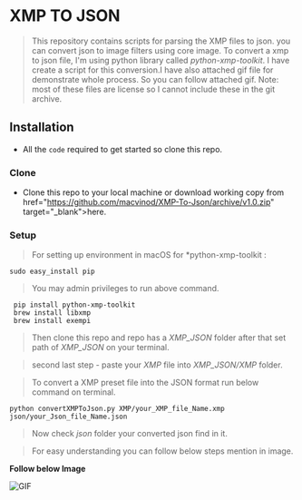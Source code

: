 # XMP TO JSON
> This repository contains scripts for parsing the XMP files to json. you can convert json to image filters using core image.
> To convert a xmp to json file, I'm using python library called *python-xmp-toolkit*. I have create a script for this conversion.I have also attached gif file for demonstrate whole process. So you can follow attached gif.
Note: most of these files are license so I cannot include these in the git archive.

## Installation
 - All the `code` required to get started so clone this repo.

### Clone

 - Clone this repo to your local machine or download working copy from<a > href="https://github.com/macvinod/XMP-To-Json/archive/v1.0.zip" target="_blank">here.</a>

### Setup

  > For setting up environment in macOS for *python-xmp-toolkit :
  ```
  sudo easy_install pip
 ```
   
  >You may admin privileges to run above command.

  ```
   pip install python-xmp-toolkit
   brew install libxmp
   brew install exempi
 ```

  >Then clone this repo and repo has a *XMP_JSON*  folder after that set path of  *XMP_JSON* on your terminal. 

  > second last step - paste your *XMP* file into *XMP_JSON/XMP* folder.
   
  > To convert a XMP preset file into the JSON format run below command on terminal.
   
   ```
   python convertXMPToJson.py XMP/your_XMP_file_Name.xmp json/your_Json_file_Name.json
   ```   
  > Now check *json* folder your converted json find in it.

 > For easy understanding you can follow below steps mention in image.
 
 **Follow below Image**

 ![
 GIF](https://github.com/macvinod/XMP-To-Json/blob/master/Images/Screen-Recording-2020-06-29-at-11.45.42-PM.gif)
